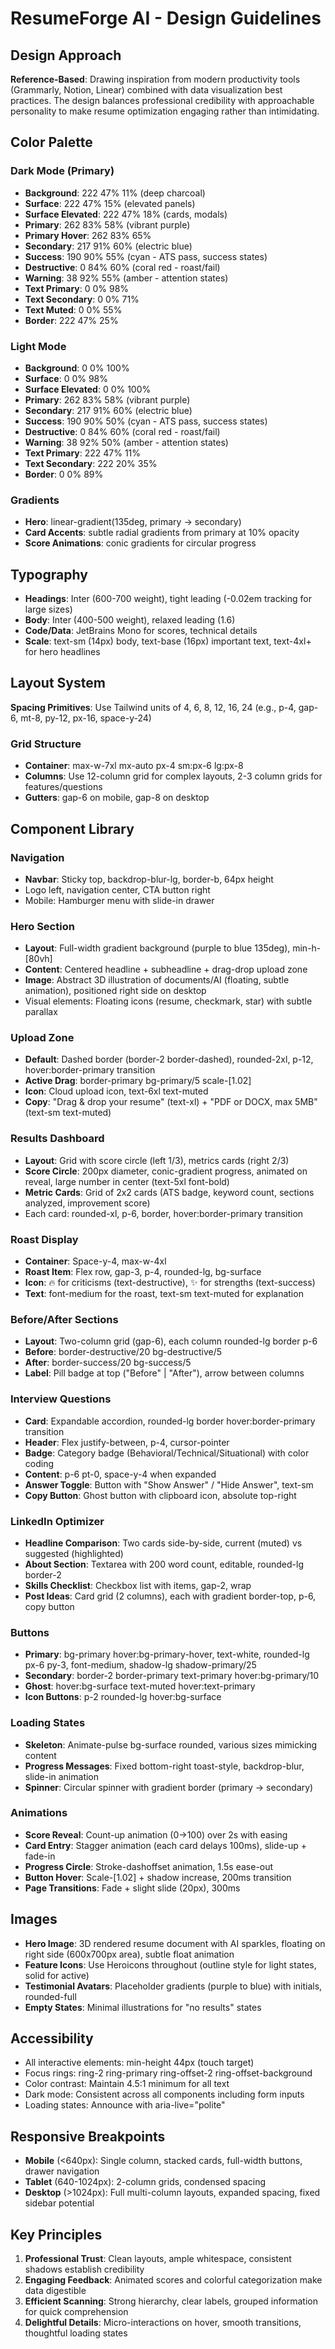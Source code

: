 # ResumeForge AI - Design Guidelines

## Design Approach
**Reference-Based**: Drawing inspiration from modern productivity tools (Grammarly, Notion, Linear) combined with data visualization best practices. The design balances professional credibility with approachable personality to make resume optimization engaging rather than intimidating.

## Color Palette

### Dark Mode (Primary)
- **Background**: 222 47% 11% (deep charcoal)
- **Surface**: 222 47% 15% (elevated panels)
- **Surface Elevated**: 222 47% 18% (cards, modals)
- **Primary**: 262 83% 58% (vibrant purple)
- **Primary Hover**: 262 83% 65%
- **Secondary**: 217 91% 60% (electric blue)
- **Success**: 190 90% 55% (cyan - ATS pass, success states)
- **Destructive**: 0 84% 60% (coral red - roast/fail)
- **Warning**: 38 92% 55% (amber - attention states)
- **Text Primary**: 0 0% 98%
- **Text Secondary**: 0 0% 71%
- **Text Muted**: 0 0% 55%
- **Border**: 222 47% 25%

### Light Mode
- **Background**: 0 0% 100%
- **Surface**: 0 0% 98%
- **Surface Elevated**: 0 0% 100%
- **Primary**: 262 83% 58% (vibrant purple)
- **Secondary**: 217 91% 60% (electric blue)
- **Success**: 190 90% 50% (cyan - ATS pass, success states)
- **Destructive**: 0 84% 60% (coral red - roast/fail)
- **Warning**: 38 92% 50% (amber - attention states)
- **Text Primary**: 222 47% 11%
- **Text Secondary**: 222 20% 35%
- **Border**: 0 0% 89%

### Gradients
- **Hero**: linear-gradient(135deg, primary → secondary)
- **Card Accents**: subtle radial gradients from primary at 10% opacity
- **Score Animations**: conic gradients for circular progress

## Typography
- **Headings**: Inter (600-700 weight), tight leading (-0.02em tracking for large sizes)
- **Body**: Inter (400-500 weight), relaxed leading (1.6)
- **Code/Data**: JetBrains Mono for scores, technical details
- **Scale**: text-sm (14px) body, text-base (16px) important text, text-4xl+ for hero headlines

## Layout System
**Spacing Primitives**: Use Tailwind units of 4, 6, 8, 12, 16, 24 (e.g., p-4, gap-6, mt-8, py-12, px-16, space-y-24)

### Grid Structure
- **Container**: max-w-7xl mx-auto px-4 sm:px-6 lg:px-8
- **Columns**: Use 12-column grid for complex layouts, 2-3 column grids for features/questions
- **Gutters**: gap-6 on mobile, gap-8 on desktop

## Component Library

### Navigation
- **Navbar**: Sticky top, backdrop-blur-lg, border-b, 64px height
- Logo left, navigation center, CTA button right
- Mobile: Hamburger menu with slide-in drawer

### Hero Section
- **Layout**: Full-width gradient background (purple to blue 135deg), min-h-[80vh]
- **Content**: Centered headline + subheadline + drag-drop upload zone
- **Image**: Abstract 3D illustration of documents/AI (floating, subtle animation), positioned right side on desktop
- Visual elements: Floating icons (resume, checkmark, star) with subtle parallax

### Upload Zone
- **Default**: Dashed border (border-2 border-dashed), rounded-2xl, p-12, hover:border-primary transition
- **Active Drag**: border-primary bg-primary/5 scale-[1.02]
- **Icon**: Cloud upload icon, text-6xl text-muted
- **Copy**: "Drag & drop your resume" (text-xl) + "PDF or DOCX, max 5MB" (text-sm text-muted)

### Results Dashboard
- **Layout**: Grid with score circle (left 1/3), metrics cards (right 2/3)
- **Score Circle**: 200px diameter, conic-gradient progress, animated on reveal, large number in center (text-5xl font-bold)
- **Metric Cards**: Grid of 2x2 cards (ATS badge, keyword count, sections analyzed, improvement score)
- Each card: rounded-xl, p-6, border, hover:border-primary transition

### Roast Display
- **Container**: Space-y-4, max-w-4xl
- **Roast Item**: Flex row, gap-3, p-4, rounded-lg, bg-surface
- **Icon**: 🔥 for criticisms (text-destructive), ✨ for strengths (text-success)
- **Text**: font-medium for the roast, text-sm text-muted for explanation

### Before/After Sections
- **Layout**: Two-column grid (gap-6), each column rounded-lg border p-6
- **Before**: border-destructive/20 bg-destructive/5
- **After**: border-success/20 bg-success/5
- **Label**: Pill badge at top ("Before" | "After"), arrow between columns

### Interview Questions
- **Card**: Expandable accordion, rounded-lg border hover:border-primary transition
- **Header**: Flex justify-between, p-4, cursor-pointer
- **Badge**: Category badge (Behavioral/Technical/Situational) with color coding
- **Content**: p-6 pt-0, space-y-4 when expanded
- **Answer Toggle**: Button with "Show Answer" / "Hide Answer", text-sm
- **Copy Button**: Ghost button with clipboard icon, absolute top-right

### LinkedIn Optimizer
- **Headline Comparison**: Two cards side-by-side, current (muted) vs suggested (highlighted)
- **About Section**: Textarea with 200 word count, editable, rounded-lg border-2
- **Skills Checklist**: Checkbox list with items, gap-2, wrap
- **Post Ideas**: Card grid (2 columns), each with gradient border-top, p-6, copy button

### Buttons
- **Primary**: bg-primary hover:bg-primary-hover, text-white, rounded-lg px-6 py-3, font-medium, shadow-lg shadow-primary/25
- **Secondary**: border-2 border-primary text-primary hover:bg-primary/10
- **Ghost**: hover:bg-surface text-muted hover:text-primary
- **Icon Buttons**: p-2 rounded-lg hover:bg-surface

### Loading States
- **Skeleton**: Animate-pulse bg-surface rounded, various sizes mimicking content
- **Progress Messages**: Fixed bottom-right toast-style, backdrop-blur, slide-in animation
- **Spinner**: Circular spinner with gradient border (primary → secondary)

### Animations
- **Score Reveal**: Count-up animation (0→100) over 2s with easing
- **Card Entry**: Stagger animation (each card delays 100ms), slide-up + fade-in
- **Progress Circle**: Stroke-dashoffset animation, 1.5s ease-out
- **Button Hover**: Scale-[1.02] + shadow increase, 200ms transition
- **Page Transitions**: Fade + slight slide (20px), 300ms

## Images
- **Hero Image**: 3D rendered resume document with AI sparkles, floating on right side (600x700px area), subtle float animation
- **Feature Icons**: Use Heroicons throughout (outline style for light states, solid for active)
- **Testimonial Avatars**: Placeholder gradients (purple to blue) with initials, rounded-full
- **Empty States**: Minimal illustrations for "no results" states

## Accessibility
- All interactive elements: min-height 44px (touch target)
- Focus rings: ring-2 ring-primary ring-offset-2 ring-offset-background
- Color contrast: Maintain 4.5:1 minimum for all text
- Dark mode: Consistent across all components including form inputs
- Loading states: Announce with aria-live="polite"

## Responsive Breakpoints
- **Mobile** (<640px): Single column, stacked cards, full-width buttons, drawer navigation
- **Tablet** (640-1024px): 2-column grids, condensed spacing
- **Desktop** (>1024px): Full multi-column layouts, expanded spacing, fixed sidebar potential

## Key Principles
1. **Professional Trust**: Clean layouts, ample whitespace, consistent shadows establish credibility
2. **Engaging Feedback**: Animated scores and colorful categorization make data digestible
3. **Efficient Scanning**: Strong hierarchy, clear labels, grouped information for quick comprehension
4. **Delightful Details**: Micro-interactions on hover, smooth transitions, thoughtful loading states